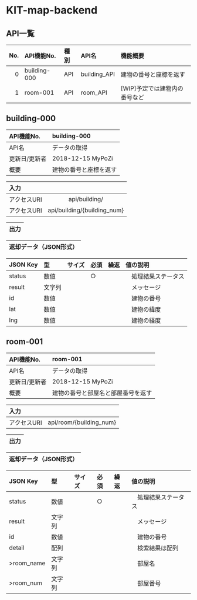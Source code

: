 # KIT-map-backend

## API一覧


| No. | API機能No. | 種別 | API名 | 機能概要 |
|-----------:|:-----------|:-----------|:-----------|:-----------|
| 0 | building-000| API | building_API | 建物の番号と座標を返す　|
| 1 | room-001 | API | room_API | [WIP]予定では建物内の番号など　|

## building-000
| API機能No. | building-000 |
|:-----------|:------------|
| API名 | データの取得 | |
| 更新日/更新者 | 2018-12-15 MyPoZi | |
| 概要       | 建物の番号と座標を返す | |


| 入力     | |
|:-----------|:-----------:|
| アクセスURI | api/building/ |
| アクセスURI | api/building/{building_num} |

| 出力     |
|:-----------|

| 返却データ（JSON形式） |
|:-----------:|

| JSON Key | 型 | サイズ | 必須 | 繰返 | 値の説明 |
|:-----------|:-----------|:-----------|:-----------|:-----------|:-----------|
| status | 数値 | | ○ |　|　処理結果ステータス |
| result | 文字列 | | |　|　メッセージ |
| id | 数値 | | |　|　建物の番号 |
| lat | 数値 | | |　|　建物の緯度 |
| lng | 数値 | | |　|　建物の経度 |

## room-001
| API機能No. | room-001 |
|:-----------|:------------|
| API名 | データの取得 | |
| 更新日/更新者 | 2018-12-15 MyPoZi | |
| 概要       | 建物の番号と部屋名と部屋番号を返す | |


| 入力     | |
|:-----------|:-----------:|
| アクセスURI | api/room/{building_num} |

| 出力     |
|:-----------|

| 返却データ（JSON形式） |
|:-----------:|

| JSON Key | 型 | サイズ | 必須 | 繰返 | 値の説明 |
|:-----------|:-----------|:-----------|:-----------|:-----------|:-----------|
| status | 数値 | | ○ |　|　処理結果ステータス |
| result | 文字列 | | |　|　メッセージ |
| id | 数値 | | |　|　建物の番号 |
| detail | 配列 | | |　|　検索結果は配列 |
| >room_name | 文字列 | | |　|　部屋名 |
| >room_num | 文字列 | | |　|　部屋番号　|
